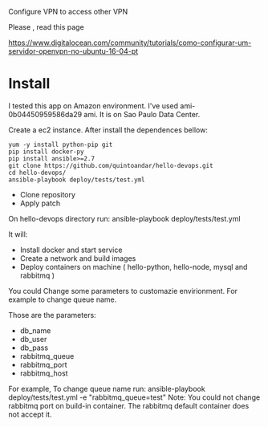 Configure VPN to access other VPN

Please , read this page

https://www.digitalocean.com/community/tutorials/como-configurar-um-servidor-openvpn-no-ubuntu-16-04-pt


# Install

I tested this app on Amazon environment. I've used ami-0b04450959586da29 ami. It is on Sao Paulo Data Center.

Create a ec2 instance. After install the dependences bellow:
```
yum -y install python-pip git
pip install docker-py
pip install ansible>=2.7
git clone https://github.com/quintoandar/hello-devops.git
cd hello-devops/
ansible-playbook deploy/tests/test.yml
```

*  Clone repository
*  Apply patch

On hello-devops directory run:
ansible-playbook deploy/tests/test.yml

It will: 
* Install docker and start service
* Create a network and build images
* Deploy containers on machine ( hello-python, hello-node, mysql and rabbitmq )

You could Change some parameters to customazie envirionment. For example  to change queue name.

Those are the  parameters:
* db_name
* db_user
* db_pass
* rabbitmq_queue
* rabbitmq_port 
* rabbitmq_host

For example, To change queue name run:
ansible-playbook deploy/tests/test.yml -e "rabbitmq_queue=test"
Note: You could not change rabbitmq port on build-in container. The rabbitmq default container does not accept it.
